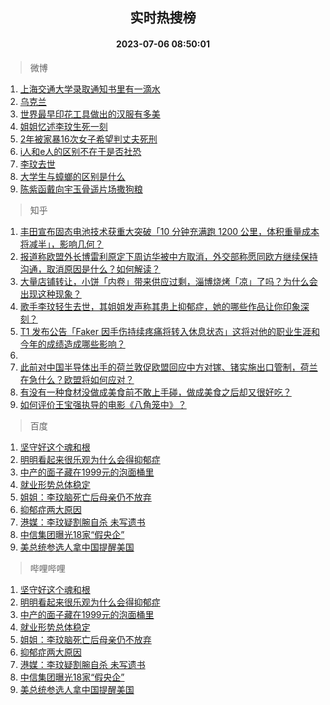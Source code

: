 <div align="center"><h2>实时热搜榜</h2><h4>2023-07-06 08:50:01</h4></div>

> 微博  

1. [上海交通大学录取通知书里有一滴水](https://s.weibo.com/weibo?q=%23%E4%B8%8A%E6%B5%B7%E4%BA%A4%E9%80%9A%E5%A4%A7%E5%AD%A6%E5%BD%95%E5%8F%96%E9%80%9A%E7%9F%A5%E4%B9%A6%E9%87%8C%E6%9C%89%E4%B8%80%E6%BB%B4%E6%B0%B4%23&t=31&band_rank=1&Refer=top)<br />
2. [乌克兰](https://s.weibo.com/weibo?q=%E4%B9%8C%E5%85%8B%E5%85%B0&t=31&band_rank=2&Refer=top)<br />
3. [世界最早印花工具做出的汉服有多美](https://s.weibo.com/weibo?q=%23%E4%B8%96%E7%95%8C%E6%9C%80%E6%97%A9%E5%8D%B0%E8%8A%B1%E5%B7%A5%E5%85%B7%E5%81%9A%E5%87%BA%E7%9A%84%E6%B1%89%E6%9C%8D%E6%9C%89%E5%A4%9A%E7%BE%8E%23&t=31&band_rank=3&Refer=top)<br />
4. [姐姐忆述李玟生死一刻](https://s.weibo.com/weibo?q=%23%E5%A7%90%E5%A7%90%E5%BF%86%E8%BF%B0%E6%9D%8E%E7%8E%9F%E7%94%9F%E6%AD%BB%E4%B8%80%E5%88%BB%23&t=31&band_rank=4&Refer=top)<br />
5. [2年被家暴16次女子希望判丈夫死刑](https://s.weibo.com/weibo?q=%232%E5%B9%B4%E8%A2%AB%E5%AE%B6%E6%9A%B416%E6%AC%A1%E5%A5%B3%E5%AD%90%E5%B8%8C%E6%9C%9B%E5%88%A4%E4%B8%88%E5%A4%AB%E6%AD%BB%E5%88%91%23&t=31&band_rank=5&Refer=top)<br />
6. [i人和e人的区别不在于是否社恐](https://s.weibo.com/weibo?q=i%E4%BA%BA%E5%92%8Ce%E4%BA%BA%E7%9A%84%E5%8C%BA%E5%88%AB%E4%B8%8D%E5%9C%A8%E4%BA%8E%E6%98%AF%E5%90%A6%E7%A4%BE%E6%81%90&t=31&band_rank=6&Refer=top)<br />
7. [李玟去世](https://s.weibo.com/weibo?q=%E6%9D%8E%E7%8E%9F%E5%8E%BB%E4%B8%96&t=31&band_rank=7&Refer=top)<br />
8. [大学生与蟑螂的区别是什么](https://s.weibo.com/weibo?q=%E5%A4%A7%E5%AD%A6%E7%94%9F%E4%B8%8E%E8%9F%91%E8%9E%82%E7%9A%84%E5%8C%BA%E5%88%AB%E6%98%AF%E4%BB%80%E4%B9%88&t=31&band_rank=8&Refer=top)<br />
9. [陈紫函戴向宇玉骨遥片场撒狗粮](https://s.weibo.com/weibo?q=%23%E9%99%88%E7%B4%AB%E5%87%BD%E6%88%B4%E5%90%91%E5%AE%87%E7%8E%89%E9%AA%A8%E9%81%A5%E7%89%87%E5%9C%BA%E6%92%92%E7%8B%97%E7%B2%AE%23&t=31&band_rank=9&Refer=top)<br />

> 知乎  

1. [丰田宣布固态电池技术获重大突破「10 分钟充满跑 1200 公里，体积重量成本将减半」，影响几何？](https://www.zhihu.com/question/610463631)<br />
2. [报道称欧盟外长博雷利原定下周访华被中方取消，外交部称愿同欧方继续保持沟通，取消原因是什么？如何解读？](https://www.zhihu.com/question/610463055)<br />
3. [大量店铺转让，小饼「内卷」带来供应过剩，淄博烧烤「凉」了吗？为什么会出现这种现象？](https://www.zhihu.com/question/610461393)<br />
4. [歌手李玟轻生去世，其姐姐发声称其患上抑郁症，她的哪些作品让你印象深刻？](https://www.zhihu.com/question/610553174)<br />
5. [T1 发布公告「Faker 因手伤持续疼痛将转入休息状态」这将对他的职业生涯和今年的成绩造成哪些影响？](https://www.zhihu.com/question/610485839)<br />
6. []()<br />
7. [此前对中国半导体出手的荷兰敦促欧盟回应中方对镓、锗实施出口管制，荷兰在急什么？欧盟将如何应对？](https://www.zhihu.com/question/610538153)<br />
8. [有没有一种食材没做成美食前不敢上手碰，做成美食之后却又很好吃？](https://www.zhihu.com/question/610062999)<br />
9. [如何评价王宝强执导的电影《八角笼中》？](https://www.zhihu.com/question/603748979)<br />

> 百度  

1. [坚守好这个魂和根](https://www.baidu.com/s?wd=%E5%9D%9A%E5%AE%88%E5%A5%BD%E8%BF%99%E4%B8%AA%E9%AD%82%E5%92%8C%E6%A0%B9&sa=fyb_news&rsv_dl=fyb_news)<br />
2. [明明看起来很乐观为什么会得抑郁症](https://www.baidu.com/s?wd=%E6%98%8E%E6%98%8E%E7%9C%8B%E8%B5%B7%E6%9D%A5%E5%BE%88%E4%B9%90%E8%A7%82%E4%B8%BA%E4%BB%80%E4%B9%88%E4%BC%9A%E5%BE%97%E6%8A%91%E9%83%81%E7%97%87&sa=fyb_news&rsv_dl=fyb_news)<br />
3. [中产的面子藏在1999元的泡面桶里](https://www.baidu.com/s?wd=%E4%B8%AD%E4%BA%A7%E7%9A%84%E9%9D%A2%E5%AD%90%E8%97%8F%E5%9C%A81999%E5%85%83%E7%9A%84%E6%B3%A1%E9%9D%A2%E6%A1%B6%E9%87%8C&sa=fyb_news&rsv_dl=fyb_news)<br />
4. [就业形势总体稳定](https://www.baidu.com/s?wd=%E5%B0%B1%E4%B8%9A%E5%BD%A2%E5%8A%BF%E6%80%BB%E4%BD%93%E7%A8%B3%E5%AE%9A&sa=fyb_news&rsv_dl=fyb_news)<br />
5. [姐姐：李玟脑死亡后母亲仍不放弃](https://www.baidu.com/s?wd=%E5%A7%90%E5%A7%90%EF%BC%9A%E6%9D%8E%E7%8E%9F%E8%84%91%E6%AD%BB%E4%BA%A1%E5%90%8E%E6%AF%8D%E4%BA%B2%E4%BB%8D%E4%B8%8D%E6%94%BE%E5%BC%83&sa=fyb_news&rsv_dl=fyb_news)<br />
6. [抑郁症两大原因](https://www.baidu.com/s?wd=%E6%8A%91%E9%83%81%E7%97%87%E4%B8%A4%E5%A4%A7%E5%8E%9F%E5%9B%A0&sa=fyb_news&rsv_dl=fyb_news)<br />
7. [港媒：李玟疑割腕自杀 未写遗书](https://www.baidu.com/s?wd=%E6%B8%AF%E5%AA%92%EF%BC%9A%E6%9D%8E%E7%8E%9F%E7%96%91%E5%89%B2%E8%85%95%E8%87%AA%E6%9D%80+%E6%9C%AA%E5%86%99%E9%81%97%E4%B9%A6&sa=fyb_news&rsv_dl=fyb_news)<br />
8. [中信集团曝光18家“假央企”](https://www.baidu.com/s?wd=%E4%B8%AD%E4%BF%A1%E9%9B%86%E5%9B%A2%E6%9B%9D%E5%85%8918%E5%AE%B6%E2%80%9C%E5%81%87%E5%A4%AE%E4%BC%81%E2%80%9D&sa=fyb_news&rsv_dl=fyb_news)<br />
9. [美总统参选人拿中国提醒美国](https://www.baidu.com/s?wd=%E7%BE%8E%E6%80%BB%E7%BB%9F%E5%8F%82%E9%80%89%E4%BA%BA%E6%8B%BF%E4%B8%AD%E5%9B%BD%E6%8F%90%E9%86%92%E7%BE%8E%E5%9B%BD&sa=fyb_news&rsv_dl=fyb_news)<br />

> 哔哩哔哩  

1. [坚守好这个魂和根](https://www.baidu.com/s?wd=%E5%9D%9A%E5%AE%88%E5%A5%BD%E8%BF%99%E4%B8%AA%E9%AD%82%E5%92%8C%E6%A0%B9&sa=fyb_news&rsv_dl=fyb_news)<br />
2. [明明看起来很乐观为什么会得抑郁症](https://www.baidu.com/s?wd=%E6%98%8E%E6%98%8E%E7%9C%8B%E8%B5%B7%E6%9D%A5%E5%BE%88%E4%B9%90%E8%A7%82%E4%B8%BA%E4%BB%80%E4%B9%88%E4%BC%9A%E5%BE%97%E6%8A%91%E9%83%81%E7%97%87&sa=fyb_news&rsv_dl=fyb_news)<br />
3. [中产的面子藏在1999元的泡面桶里](https://www.baidu.com/s?wd=%E4%B8%AD%E4%BA%A7%E7%9A%84%E9%9D%A2%E5%AD%90%E8%97%8F%E5%9C%A81999%E5%85%83%E7%9A%84%E6%B3%A1%E9%9D%A2%E6%A1%B6%E9%87%8C&sa=fyb_news&rsv_dl=fyb_news)<br />
4. [就业形势总体稳定](https://www.baidu.com/s?wd=%E5%B0%B1%E4%B8%9A%E5%BD%A2%E5%8A%BF%E6%80%BB%E4%BD%93%E7%A8%B3%E5%AE%9A&sa=fyb_news&rsv_dl=fyb_news)<br />
5. [姐姐：李玟脑死亡后母亲仍不放弃](https://www.baidu.com/s?wd=%E5%A7%90%E5%A7%90%EF%BC%9A%E6%9D%8E%E7%8E%9F%E8%84%91%E6%AD%BB%E4%BA%A1%E5%90%8E%E6%AF%8D%E4%BA%B2%E4%BB%8D%E4%B8%8D%E6%94%BE%E5%BC%83&sa=fyb_news&rsv_dl=fyb_news)<br />
6. [抑郁症两大原因](https://www.baidu.com/s?wd=%E6%8A%91%E9%83%81%E7%97%87%E4%B8%A4%E5%A4%A7%E5%8E%9F%E5%9B%A0&sa=fyb_news&rsv_dl=fyb_news)<br />
7. [港媒：李玟疑割腕自杀 未写遗书](https://www.baidu.com/s?wd=%E6%B8%AF%E5%AA%92%EF%BC%9A%E6%9D%8E%E7%8E%9F%E7%96%91%E5%89%B2%E8%85%95%E8%87%AA%E6%9D%80+%E6%9C%AA%E5%86%99%E9%81%97%E4%B9%A6&sa=fyb_news&rsv_dl=fyb_news)<br />
8. [中信集团曝光18家“假央企”](https://www.baidu.com/s?wd=%E4%B8%AD%E4%BF%A1%E9%9B%86%E5%9B%A2%E6%9B%9D%E5%85%8918%E5%AE%B6%E2%80%9C%E5%81%87%E5%A4%AE%E4%BC%81%E2%80%9D&sa=fyb_news&rsv_dl=fyb_news)<br />
9. [美总统参选人拿中国提醒美国](https://www.baidu.com/s?wd=%E7%BE%8E%E6%80%BB%E7%BB%9F%E5%8F%82%E9%80%89%E4%BA%BA%E6%8B%BF%E4%B8%AD%E5%9B%BD%E6%8F%90%E9%86%92%E7%BE%8E%E5%9B%BD&sa=fyb_news&rsv_dl=fyb_news)<br />
